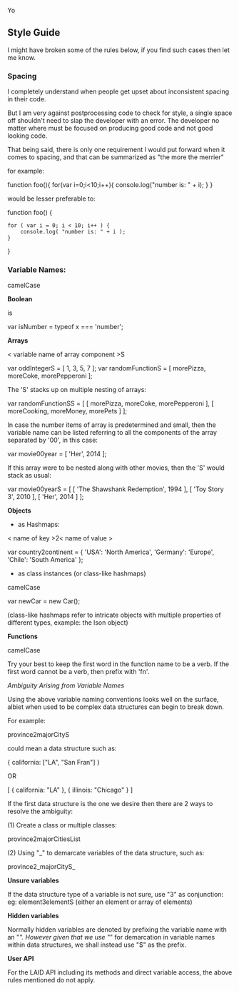 
Yo

## Style Guide

I might have broken some of the rules below, if you find such cases then let me know.


### Spacing

I completely understand when people get upset about inconsistent spacing in their code.

But I am very against postprocessing code to check for style, a single space off shouldn't need
to slap the developer with an error. The developer no matter where must be focused on producing good
code and not good looking code.

That being said, there is only one requirement I would put forward when it comes to spacing, and
that can be summarized as "the more the merrier"

for example:

  function foo(){
    for(var i=0;i<10;i++){
        console.log("number is: " + i);
    }
  }

would be lesser preferable to:

  function foo() {

    for ( var i = 0; i < 10; i++ ) {
        console.log( "number is: " + i );
    }

  }



### Variable Names:

camelCase


**Boolean**

is<name>

  var isNumber = typeof x === 'number';


**Arrays**

< variable name of array component >S

  var oddIntegerS = [ 1, 3, 5, 7 ];
  var randomFunctionS = [ morePizza, moreCoke, morePepperoni ];

The 'S' stacks up on multiple nesting of arrays:

  var randomFunctionSS = [ [ morePizza, moreCoke, morePepperoni ], [ moreCooking, moreMoney, morePets ] ];



In case the number items of array is predetermined and small,
then the variable name can be listed referring to all the components of the array separated by '00', in this case:

  var movie00year = [ 'Her', 2014 ];

If this array were to be nested along with other movies, then the 'S' would stack as usual:

  var movie00yearS = [ [ 'The Shawshank Redemption', 1994 ], [ 'Toy Story 3', 2010 ], [ 'Her', 2014 ] ];




**Objects**

- as Hashmaps:

< name of key >2< name of value >

  var country2continent = { 'USA': 'North America', 'Germany': 'Europe', 'Chile': 'South America' };

- as class instances (or class-like hashmaps)

camelCase

  var newCar = new Car();

(class-like hashmaps refer to intricate objects with multiple properties of different types,
  example: the lson object)

**Functions**

camelCase  

Try your best to keep the first word in the function name to be a verb.
If the first word cannot be a verb, then prefix with 'fn'.

*Ambiguity Arising from Variable Names*

Using the above variable naming conventions looks well on the surface, albiet when used to be complex
data structures can begin to break down.

For example:

province2majorCityS

could mean a data structure such as:

{
   california: ["LA", "San Fran"]
}

OR

[ { california: "LA" }, { illinois: "Chicago" } ]


If the first data structure is the one we desire then there are 2 ways to resolve the ambiguity:

(1) Create a class or multiple classes:

province2majorCitiesList

(2) Using "_" to demarcate variables of the data structure, such as:

province2_majorCityS_



**Unsure variables**

If the data structure type of a variable is not sure, use "3" as conjunction:
eg: element3elementS (either an element or array of elements)


**Hidden variables**

Normally hidden variables are denoted by prefixing the variable name with an "_".
However given that we use "_" for demarcation in variable names within data structures,
we shall instead use "$" as the prefix.

**User API**

For the LAID API including its methods and direct variable access, the above rules
mentioned do not apply.
